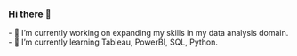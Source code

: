 ### Hi there 👋

<!--
**samikhalife/samikhalife** is a ✨ _special_ ✨ repository because its `README.md` (this file) appears on your GitHub profile. --!>

- 🔭 I’m currently working on expanding my skills in my data analysis domain.<br>

- 🌱 I’m currently learning Tableau, PowerBI, SQL, Python.

